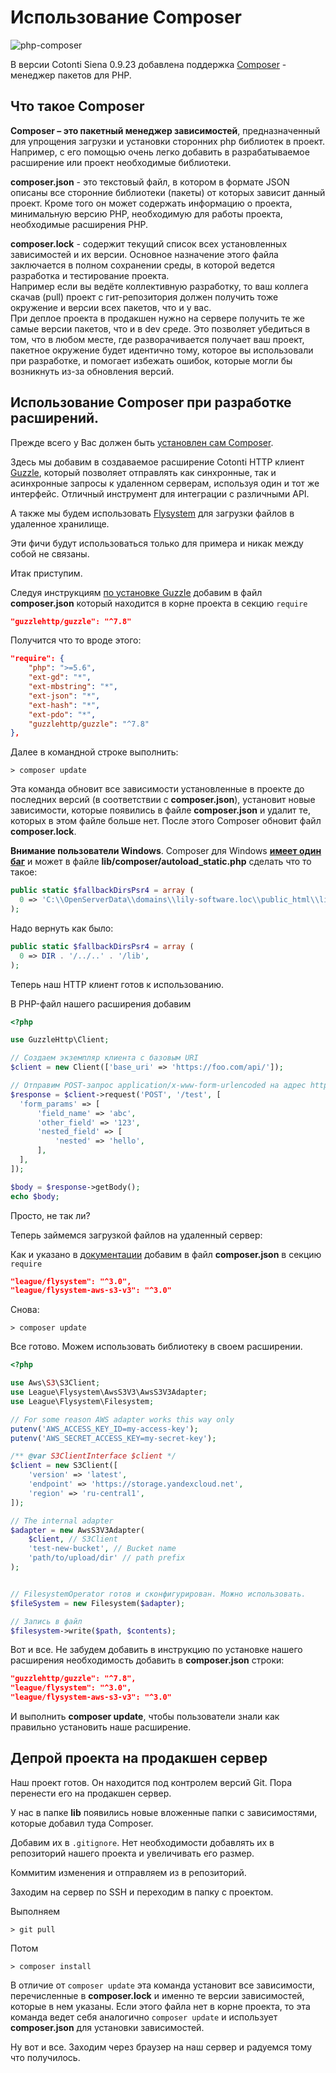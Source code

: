 Использование Composer
======================

![php-composer](https://github.com/Cotonti/dev-documentation/assets/1021886/d32e7170-0270-44ac-bf12-668a52222942)

В версии Cotonti Siena 0.9.23 добавлена поддержка [Composer](https://getcomposer.org/) - менеджер пакетов для PHP.

## Что такое Composer

**Composer – это пакетный менеджер зависимостей**, предназначенный для упрощения загрузки и установки сторонних php библиотек в проект. 
Например, с его помощью очень легко добавить в разрабатываемое расширение или проект необходимые библиотеки.

**composer.json** - это текстовый файл, в котором в формате JSON описаны все сторонние библиотеки (пакеты) от которых зависит данный
проект. Кроме того он может содержать информацию о проекта, минимальную версию PHP, необходимую для работы проекта, необходимые 
расширения PHP.

**composer.lock** - содержит текущий список всех установленных зависимостей и их версии. Основное назначение этого файла
заключается в полном сохранении среды, в которой ведется разработка и тестирование проекта.  
Например если вы ведёте коллективную разработку, то ваш коллега скачав (pull) проект с гит-репозитория должен получить 
тоже окружение и версии всех пакетов, что и у вас.  
При деплое проекта в продакшен нужно на сервере получить те же самые версии пакетов, что и в dev среде. 
Это позволяет убедиться в том, что в любом месте, где разворачивается получает ваш проект, пакетное окружение будет 
идентично тому, которое вы использовали при разработке, и помогает избежать ошибок, которые могли бы возникнуть из-за
обновления версий.

## Использование Composer при разработке расширений.

Прежде всего у Вас должен быть [установлен сам Composer](https://getcomposer.org/doc/00-intro.md#installation-linux-unix-macos).

Здесь мы добавим в создаваемое расширение Cotonti HTTP клиент [Guzzle](https://docs.guzzlephp.org), который позволяет отправлять как синхронные,
так и асинхронные запросы к удаленном серверам, используя один и тот же интерфейс. Отличный инструмент для интеграции с различными API.

А также мы будем использовать [Flysystem](https://flysystem.thephpleague.com) для загрузки файлов в удаленное хранилище.

Эти фичи будут использоваться только для примера и никак между собой не связаны.

Итак приступим.

Следуя инструкциям [по установке Guzzle](https://docs.guzzlephp.org/en/stable/overview.html#installation) добавим в файл **composer.json**
который находится в корне проекта в секцию `require`

```json
"guzzlehttp/guzzle": "^7.8"
```

Получится что то вроде этого:

```json
"require": {
    "php": ">=5.6",
    "ext-gd": "*",
    "ext-mbstring": "*",
    "ext-json": "*",
    "ext-hash": "*",
    "ext-pdo": "*",
    "guzzlehttp/guzzle": "^7.8"
},
```

Далее в командной строке выполнить:
```shell
> composer update
```
Эта команда обновит все зависимости установленные в проекте до последних версий (в соответствии с **composer.json**), 
установит новые зависимости, которые появились в файле **composer.json** и удалит те, которых в этом файле больше нет.
После этого Composer обновит файл **composer.lock**.

**Внимание пользователи Windows**. Composer для Windows [**имеет один баг**](https://github.com/composer/composer/issues/6251)
и может в файле **lib/composer/autoload_static.php** сделать что то такое:

```php
public static $fallbackDirsPsr4 = array (
  0 => 'C:\\OpenServerData\\domains\\lily-software.loc\\public_html\\lib',
);
```
Надо вернуть как было:
```php
public static $fallbackDirsPsr4 = array (
  0 => DIR . '/../..' . '/lib',
);
```

Теперь наш HTTP клиент готов к использованию.

В PHP-файл нашего расширения добавим

```php
<?php

use GuzzleHttp\Client;

// Создаем экземпляр клиента с базовым URI
$client = new Client(['base_uri' => 'https://foo.com/api/']);

// Отправим POST-запрос application/x-www-form-urlencoded на адрес https://foo.com/api/test
$response = $client->request('POST', '/test', [
  'form_params' => [
      'field_name' => 'abc',
      'other_field' => '123',
      'nested_field' => [
          'nested' => 'hello',
      ],
  ],
]);

$body = $response->getBody();
echo $body;
```

Просто, не так ли?


Теперь займемся загрузкой файлов на удаленный сервер:


Как и указано в [документации](https://flysystem.thephpleague.com/docs/getting-started/)  добавим в файл **composer.json**
в секцию `require`

```json
"league/flysystem": "^3.0",
"league/flysystem-aws-s3-v3": "^3.0"
```

Снова:
```shell
> composer update
```

Все готово. Можем использовать библиотеку в своем расширении.

```php
<?php

use Aws\S3\S3Client;
use League\Flysystem\AwsS3V3\AwsS3V3Adapter;
use League\Flysystem\Filesystem;

// For some reason AWS adapter works this way only
putenv('AWS_ACCESS_KEY_ID=my-access-key');
putenv('AWS_SECRET_ACCESS_KEY=my-secret-key');

/** @var S3ClientInterface $client */
$client = new S3Client([
    'version' => 'latest',
    'endpoint' => 'https://storage.yandexcloud.net',
    'region' => 'ru-central1',
]);

// The internal adapter
$adapter = new AwsS3V3Adapter(
    $client, // S3Client
    'test-new-bucket', // Bucket name
    'path/to/upload/dir' // path prefix
);


// FilesystemOperator готов и сконфигурирован. Можно использовать.
$fileSystem = new Filesystem($adapter);

// Запись в файл
$filesystem->write($path, $contents);
```

Вот и все. Не забудем добавить в инструкцию по установке нашего расширения необходимость добавить в **composer.json** 
строки:

```json
"guzzlehttp/guzzle": "^7.8",
"league/flysystem": "^3.0",
"league/flysystem-aws-s3-v3": "^3.0"
```
И выполнить **composer update**, чтобы пользователи знали как правильно установить наше расширение.


## Депрой проекта на продакшен сервер

Наш проект готов. Он находится под контролем версий Git. Пора перенести его на продакшен сервер.

У нас в папке **lib** появились новые вложенные папки с зависимостями, которые добавил туда Composer.

Добавим их в `.gitignore`. Нет необходимости добавлять их в репозиторий нашего проекта и увеличивать его
размер.

Коммитим изменения и отправляем из в репозиторий.

Заходим на сервер по SSH и переходим в папку с проектом.

Выполняем
```shell
> git pull
```

Потом 
```shell
> composer install
```
В отличие от `composer update` эта команда установит все зависимости, перечисленные в **composer.lock**
и именно те версии зависимостей, которые в нем указаны. Если этого файла нет в корне проекта, то эта
команда ведет себя аналогично `composer update` и использует **composer.json** для установки зависимостей.

Ну вот и все. Заходим через браузер на наш сервер и радуемся тому что получилось.
